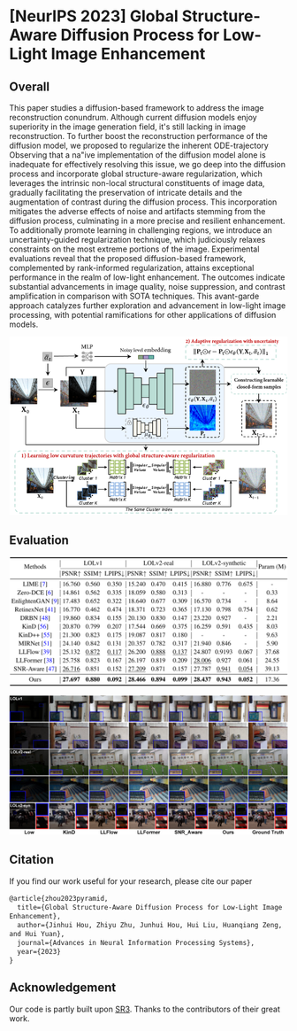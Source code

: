 # [NeurIPS 2023] Global Structure-Aware Diffusion Process for Low-Light Image Enhancement

## Overall

This paper studies a diffusion-based framework to address the image reconstruction conundrum. Although current diffusion models enjoy superiority in the image generation field, it's still lacking in image reconstruction. To further boost the reconstruction performance of the diffusion model, we proposed to regularize the inherent ODE-trajectory  Observing that a na\"ive implementation of the diffusion model alone is inadequate for effectively resolving this issue, we go deep into the diffusion process and incorporate global structure-aware regularization, which leverages the intrinsic non-local structural constituents of image data, gradually facilitating the preservation of intricate details and the augmentation of contrast during the diffusion process. This incorporation mitigates the adverse effects of noise and artifacts stemming from the diffusion process, culminating in a more precise and resilient enhancement. To additionally promote learning in challenging regions, we introduce an uncertainty-guided regularization technique, which judiciously relaxes constraints on the most extreme portions of the image. Experimental evaluations reveal that the proposed diffusion-based framework, complemented by rank-informed regularization, attains exceptional performance in the realm of low-light enhancement. The outcomes indicate substantial advancements in image quality, noise suppression, and contrast amplification in comparison with SOTA techniques. This avant-garde approach catalyzes further exploration and advancement in low-light image processing, with potential ramifications for other applications of diffusion models.

![Framework](images/framework.png)

## Evaluation

![Quantitative results](images/quantitative%20results.png)

![Visual results](images/visual%20results.png)

## Citation

If you find our work useful for your research, please cite our paper

```
@article{zhou2023pyramid,
  title={Global Structure-Aware Diffusion Process for Low-Light Image Enhancement},
  author={Jinhui Hou, Zhiyu Zhu, Junhui Hou, Hui Liu, Huanqiang Zeng, and Hui Yuan},
  journal={Advances in Neural Information Processing Systems},
  year={2023}
}
```

## Acknowledgement

Our code is partly built upon [SR3](https://github.com/Janspiry/Image-Super-Resolution-via-Iterative-Refinement). Thanks to the contributors of their great work.
